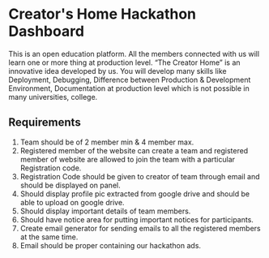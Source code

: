 # Creator's Home Hackathon Dashboard

This is an open education platform. All the members connected with us will learn one or more thing at
production level. “The Creator Home” is an innovative idea developed by us. You will develop many skills
like Deployment, Debugging, Difference between Production & Development Environment,
Documentation at production level which is not possible in many universities, college.

## Requirements

1. Team should be of 2 member min & 4 member max.
2. Registered member of the website can create a team and registered member of website are
   allowed to join the team with a particular Registration code.
3. Registration Code should be given to creator of team through email and should be displayed
   on panel.
4. Should display profile pic extracted from google drive and should be able to upload on
   google drive.
5. Should display important details of team members.
6. Should have notice area for putting important notices for participants.
7. Create email generator for sending emails to all the registered members at the same time.
8. Email should be proper containing our hackathon ads.

